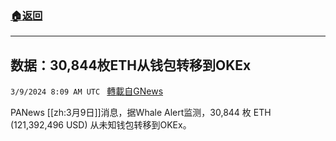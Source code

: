 ###  [:house:返回](README.md)
---


## 数据：30,844枚ETH从钱包转移到OKEx
`3/9/2024 8:09 AM UTC ` [轉載自GNews](https://gnews.org/articles/2379398)

PANews [[zh:3月9日]]消息，据Whale Alert监测，30,844 枚 ETH (121,392,496 USD) 从未知钱包转移到OKEx。
